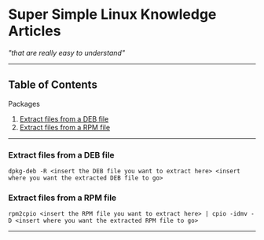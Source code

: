 # Super Simple Linux Knowledge Articles #
*"that are really easy to understand"*

---

## Table of Contents ##

Packages
1. [Extract files from a DEB file](#extract-files-from-a-deb-file)
1. [Extract files from a RPM file](#extract-files-from-a-rpm-file)

---

### Extract files from a DEB file ###

```console
dpkg-deb -R <insert the DEB file you want to extract here> <insert where you want the extracted DEB file to go>
```

### Extract files from a RPM file ###

```console
rpm2cpio <insert the RPM file you want to extract here> | cpio -idmv -D <insert where you want the extracted RPM file to go>
```

---
